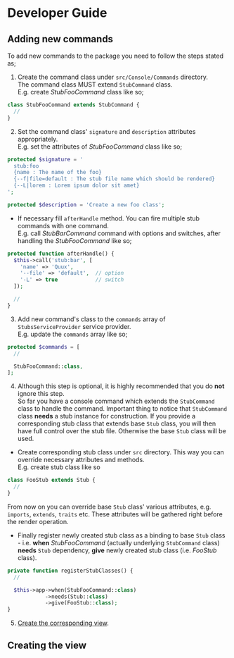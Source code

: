 # Developer Guide

## Adding new commands

To add new commands to the package you need to follow the steps stated as;

1. Create the command class under `src/Console/Commands` directory.  
The command class MUST extend `StubCommand` class.  
E.g. create *StubFooCommand* class like so;
```php
class StubFooCommand extends StubCommand {
  //
}
```

2. Set the command class' `signature` and `description` attributes appropriately.  
E.g. set the attributes of *StubFooCommand* class like so;
```php
protected $signature = '
  stub:foo
  {name : The name of the foo}
  {--f|file=default : The stub file name which should be rendered}
  {--L|lorem : Lorem ipsum dolor sit amet}
';

protected $description = 'Create a new foo class';
```

- If necessary fill `afterHandle` method. You can fire multiple stub commands with one command.  
E.g. call *StubBarCommand* command with options and switches, after handling the *StubFooCommand* like so;
```php
protected function afterHandle() {
  $this->call('stub:bar', [
    'name' => 'Quux',
    '--file' => 'default',  // option
    '-L' => true            // switch
  ]);

  //
}
```

3. Add new command's class to the `commands` array of `StubsServiceProvider` service provider.  
E.g. update the `commands` array like so;
```php
protected $commands = [
  //

  StubFooCommand::class,
];
```

4. Although this step is optional, it is highly recommended that you do **not** ignore this step.  
So far you have a console command which extends the `StubCommand` class to handle the command. Important thing to notice
that `StubCommand` class **needs** a stub instance for construction. If you provide a corresponding stub class that
extends base `Stub` class, you will then have full control over the stub file. Otherwise the base `Stub` class will be
used.

- Create corresponding stub class under `src` directory. This way you can override necessary attributes and methods.  
E.g. create stub class like so
```php
class FooStub extends Stub {
  //
}
```

From now on you can override base `Stub` class' various attributes, e.g. `imports`, `extends`, `traits` etc. These
attributes will be gathered right before the render operation.

- Finally register newly created stub class as a binding to base `Stub` class - i.e. **when** *StubFooCommand* (actually
underlying `StubCommand` class) **needs** `Stub` dependency, **give** newly created stub class (i.e. *FooStub* class).
```php
private function registerStubClasses() {
  //

  $this->app->when(StubFooCommand::class)
            ->needs(Stub::class)
            ->give(FooStub::class);
}
```

5. [Create the corresponding view](#creating-the-view).

## Creating the view

